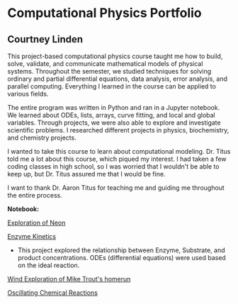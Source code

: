 # Computational Physics Portfolio
## Courtney Linden

This project-based computational physics course taught me how to build, solve, validate, and communicate mathematical models of physical systems. Throughout the semester, we studied techniques for solving ordinary and partial differential equations, data analysis, error analysis, and parallel computing. Everything I learned in the course can be applied to various fields.

The entire program was written in Python and ran in a Jupyter notebook. We learned about ODEs, lists, arrays, curve fitting, and local and global variables. Through projects, we were also able to explore and investigate scientific problems. I researched different projects in physics, biochemistry, and chemistry projects.

I wanted to take this course to learn about computational modeling. Dr. Titus told me a lot about this course, which piqued my interest. I had taken a few coding classes in high school, so I was worried that I wouldn't be able to keep up, but Dr. Titus assured me that I would be fine.

I want to thank Dr. Aaron Titus for teaching me and guiding me throughout the entire process.


**Notebook:**

[Exploration of Neon](https://github.com/clinden7/CP-Portfolio-/blob/3df89dcb6cafbc2790706f0add30208287a9101b/Exploration-of-Neon.ipynb)

[Enzyme Kinetics](https://github.com/clinden7/CP-Portfolio-/blob/60779ccf880b4e386bbf270acae5c45670bc421f/Enzyme-Kinetics.ipynb)
* This project explored the relationship between Enzyme, Substrate, and product concentrations. ODEs (differential equations) were used based on the ideal reaction. 

[Wind Exploration of Mike Trout's homerun](https://github.com/clinden7/CP-Portfolio-/blob/3df89dcb6cafbc2790706f0add30208287a9101b/Wind-Exploration.ipynb)

[Oscillating Chemical Reactions](https://github.com/clinden7/CP-Portfolio-/blob/3df89dcb6cafbc2790706f0add30208287a9101b/Oscillating-Chemical-Reactions.ipynb)


